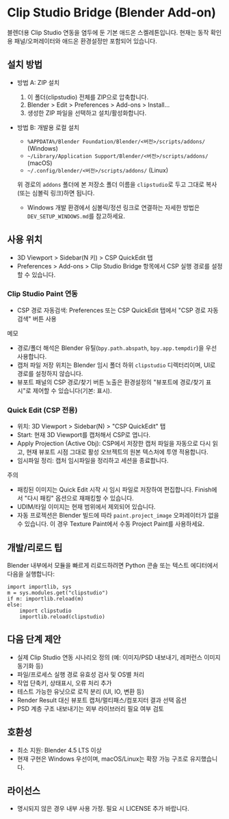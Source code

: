 # Clip Studio Bridge (Blender Add-on)

블렌더용 Clip Studio 연동을 염두에 둔 기본 애드온 스켈레톤입니다. 현재는 동작 확인용 패널/오퍼레이터와 애드온 환경설정만 포함되어 있습니다.

## 설치 방법
- 방법 A: ZIP 설치
  1) 이 폴더(clipstudio) 전체를 ZIP으로 압축합니다.
  2) Blender > Edit > Preferences > Add-ons > Install...
  3) 생성한 ZIP 파일을 선택하고 설치/활성화합니다.

- 방법 B: 개발용 로컬 설치
  - `%APPDATA%/Blender Foundation/Blender/<버전>/scripts/addons/` (Windows)
  - `~/Library/Application Support/Blender/<버전>/scripts/addons/` (macOS)
  - `~/.config/blender/<버전>/scripts/addons/` (Linux)

  위 경로의 `addons` 폴더에 본 저장소 폴더 이름을 `clipstudio`로 두고 그대로 복사(또는 심볼릭 링크)하면 됩니다.
  - Windows 개발 환경에서 심볼릭/정션 링크로 연결하는 자세한 방법은 `DEV_SETUP_WINDOWS.md`를 참고하세요.

## 사용 위치
- 3D Viewport > Sidebar(N 키) > CSP QuickEdit 탭
- Preferences > Add-ons > Clip Studio Bridge 항목에서 CSP 실행 경로를 설정할 수 있습니다.

### Clip Studio Paint 연동
- CSP 경로 자동검색: Preferences 또는 CSP QuickEdit 탭에서 "CSP 경로 자동검색" 버튼 사용

메모
- 경로/폴더 해석은 Blender 유틸(`bpy.path.abspath`, `bpy.app.tempdir`)을 우선 사용합니다.
- 캡처 파일 저장 위치는 Blender 임시 폴더 하위 `clipstudio` 디렉터리이며, UI로 경로를 설정하지 않습니다.
- 뷰포트 패널의 CSP 경로/찾기 버튼 노출은 환경설정의 "뷰포트에 경로/찾기 표시"로 제어할 수 있습니다(기본: 표시).

### Quick Edit (CSP 전용)
- 위치: 3D Viewport > Sidebar(N) > "CSP QuickEdit" 탭
- Start: 현재 3D Viewport를 캡처해서 CSP로 엽니다.
- Apply Projection (Active Obj): CSP에서 저장한 캡처 파일을 자동으로 다시 읽고, 현재 뷰포트 시점 그대로 활성 오브젝트의 원본 텍스처에 투영 적용합니다.
- 임시파일 정리: 캡처 임시파일을 정리하고 세션을 종료합니다.

주의
- 패킹된 이미지는 Quick Edit 시작 시 임시 파일로 저장하여 편집합니다. Finish에서 "다시 패킹" 옵션으로 재패킹할 수 있습니다.
- UDIM/타일 이미지는 현재 범위에서 제외되어 있습니다.
 - 자동 프로젝션은 Blender 빌드에 따라 `paint.project_image` 오퍼레이터가 없을 수 있습니다. 이 경우 Texture Paint에서 수동 Project Paint를 사용하세요.

## 개발/리로드 팁
Blender 내부에서 모듈을 빠르게 리로드하려면 Python 콘솔 또는 텍스트 에디터에서 다음을 실행합니다:

```
import importlib, sys
m = sys.modules.get("clipstudio")
if m: importlib.reload(m)
else:
    import clipstudio
    importlib.reload(clipstudio)
```

## 다음 단계 제안
- 실제 Clip Studio 연동 시나리오 정의 (예: 이미지/PSD 내보내기, 레퍼런스 이미지 동기화 등)
- 파일/프로세스 실행 경로 유효성 검사 및 OS별 처리
- 작업 단축키, 상태표시, 오류 처리 추가
- 테스트 가능한 유닛으로 로직 분리 (UI, IO, 변환 등)
- Render Result 대신 뷰포트 캡처/멀티패스/컴포지터 결과 선택 옵션
- PSD 계층 구조 내보내기는 외부 라이브러리 필요 여부 검토

## 호환성
- 최소 지원: Blender 4.5 LTS 이상
- 현재 구현은 Windows 우선이며, macOS/Linux는 확장 가능 구조로 유지했습니다.

## 라이선스
- 명시되지 않은 경우 내부 사용 가정. 필요 시 LICENSE 추가 바랍니다.
